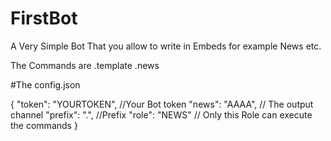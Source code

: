 # FirstBot
A Very Simple Bot That you allow to write in Embeds for example News etc.


The Commands are
.template
.news

#The config.json

{ 
    "token": "YOURTOKEN", //Your Bot token
    "news": "AAAA", // The output channel
    "prefix": ".", //Prefix
    "role": "NEWS" // Only this Role can execute the commands
}
##
